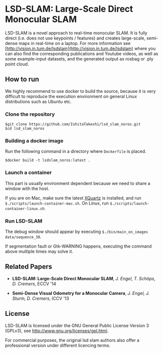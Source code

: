 # LSD-SLAM: Large-Scale Direct Monocular SLAM

LSD-SLAM is a novel approach to real-time monocular SLAM. It is fully direct (i.e. does not use keypoints / features) and creates large-scale,
semi-dense maps in real-time on a laptop. For more information see
[http://vision.in.tum.de/lsdslam](http://vision.in.tum.de/lsdslam)
where you can also find the corresponding publications and Youtube videos, as well as some
example-input datasets, and the generated output as rosbag or .ply point cloud.

## How to run

We highly recommend to use docker to build the source, because it is very difficult to reproduce the execution environment on general Linux distributions such as Ubuntu etc.

### Clone the repository

```
$git clone https://github.com/IshitaTakeshi/lsd_slam_noros.git
$cd lsd_slam_noros
```

### Building a docker image

Run the following command in a directory where `Dockerfile` is placed.

```
$docker build -t lsdslam_noros:latest .
```

### Launch a container

This part is usually environment dependent because we need to share a window with the host.

If you are on Mac, make sure the latest [XQuartz](https://www.xquartz.org) is installed, and run `$./scripts/launch-container-mac.sh`.
On Linux, run `$./scripts/launch-container-linux.sh`.

### Run LSD-SLAM

The debug window should appear by executing `$./bin/main_on_images data/sequence_30`.

If segmentation fault or Gtk-WARNING happens, executing the command above multiple times may solve it.

## Related Papers

* **LSD-SLAM: Large-Scale Direct Monocular SLAM**, *J. Engel, T. Schöps, D. Cremers*, ECCV '14

* **Semi-Dense Visual Odometry for a Monocular Camera**, *J. Engel, J. Sturm, D. Cremers*, ICCV '13


## License

LSD-SLAM is licensed under the GNU General Public License Version 3 (GPLv3), see http://www.gnu.org/licenses/gpl.html.

For commercial purposes, the original lsd slam authors also offer a professional version under different licencing terms.
